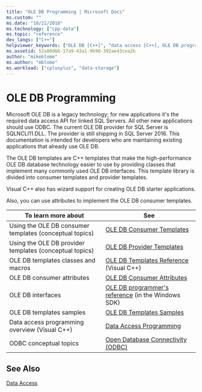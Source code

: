 ```yaml
---
title: "OLE DB Programming | Microsoft Docs"
ms.custom: ""
ms.date: "10/22/2018"
ms.technology: ["cpp-data"]
ms.topic: "reference"
dev_langs: ["C++"]
helpviewer_keywords: ["OLE DB [C++]", "data access [C++], OLE DB programming", "OLE DB [C++], about OLE DB"]
ms.assetid: 52a80d66-17a9-43a1-9b90-392ae43cea2b
author: "mikeblome"
ms.author: "mblome"
ms.workload: ["cplusplus", "data-storage"]
---
```

# OLE DB Programming

Microsoft OLE DB is a legacy technology; for new applications it's the required data access API for linked SQL Servers. All other new applications should use ODBC. The current OLE DB provider for SQL Server is SQLNCLI11.DLL. The provider is still shipping in SQL Server 2016. This documentation is intended for developers who are maintaining existing applications that already use OLE DB.

The OLE DB templates are C++ templates that make the high-performance OLE DB database technology easier to use by providing classes that implement many commonly used OLE DB interfaces. This template library is divided into consumer templates and provider templates.  

Visual C++ also has wizard support for creating OLE DB starter applications.  

Also, you can use attributes to implement the OLE DB consumer templates.  

|To learn more about|See|
|-------------------------|---------|
|Using the OLE DB consumer templates (conceptual topics)|[OLE DB Consumer Templates](../../data/oledb/ole-db-consumer-templates-cpp.md)|
|Using the OLE DB provider templates (conceptual topics)|[OLE DB Provider Templates](../../data/oledb/ole-db-provider-templates-cpp.md)|
|OLE DB templates classes and macros|[OLE DB Templates Reference](../../data/oledb/ole-db-templates.md) (Visual C++)|
|OLE DB consumer attributes|[OLE DB Consumer Attributes](../../windows/ole-db-consumer-attributes.md)|
|OLE DB interfaces|[OLE DB programmer's reference](/previous-versions/windows/desktop/ms713643(v%3dvs.85)) (in the Windows SDK)|
|OLE DB templates samples|[OLE DB Templates Samples](https://github.com/Microsoft/VCSamples)|
|Data access programming overview (Visual C++)|[Data Access Programming](../../data/data-access-programming-mfc-atl.md)|
|ODBC conceptual topics|[Open Database Connectivity (ODBC)](../../data/odbc/open-database-connectivity-odbc.md)|  

## See Also  

[Data Access](../data-access-in-cpp.md)